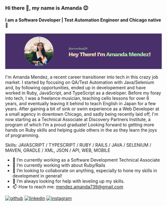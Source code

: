 ### Hi there 👋, my name is Amanda 😊
#### I am a Software Developer | Test Automation Engineer and Chicago native 🌆

![I am a Software Developer | Test Automation Engineer](https://github.com/amandaag39/amandaag39/blob/main/revisedbannerimage.png)

I'm Amanda Mendez, a recent career transitioner into tech in this crazy job market. I started by focusing on QA/Test Automation with Java/Selenium and, by following opportunities, ended up in developement and have worked in Ruby, JavaScript, and TypeScript as a developer. Before my foray into tech, I was a freelance musician, teaching cello lessons for over 6 years, and eventually leaving it behind to teach English in Japan for a few years. After gaining a bit of sink or swim experience as a Web Developer at a small agency in downtown Chicago, and sadly being recently laid off, I'm now starting as a Technical Associate at Discovery Partners Institute, a program of which I'm a proud graduate! Looking forward to getting more hands on Ruby skills and helping guide others in the as they learn the joys of programming.

Skills: JAVASCRIPT / TYPESCRIPT / RUBY / RAILS / JAVA / SELENIUM / MAVEN, GRADLE / XML, JSON / API, WEB, MOBILE



- 🔭 I’m currently working as a Software Development Technical Associate
- 🌱 I’m currently working with about Ruby/Rails
- 👯 I’m looking to collaborate on anything, especially to hone my skills in development in general!
- 🤔 I’m always looking for help with leveling up my skills.
- 📫 How to reach me: mendez.amanda739@gmail.com 




[<img src='https://cdn.jsdelivr.net/npm/simple-icons@3.0.1/icons/github.svg' alt='github' height='40'>](https://github.com/amandaag39)  [<img src='https://cdn.jsdelivr.net/npm/simple-icons@3.0.1/icons/linkedin.svg' alt='linkedin' height='40'>](https://www.linkedin.com/in/www.linkedin.com/in/amanda-mendez1/)  [<img src='https://cdn.jsdelivr.net/npm/simple-icons@3.0.1/icons/instagram.svg' alt='instagram' height='40'>](https://www.instagram.com/pandastestingquest/)  

